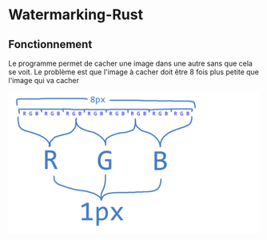 # Watermarking-Rust

## Fonctionnement

Le programme permet de cacher une image dans une autre sans que cela se voit. Le problème est que l'image à cacher doit être 8 fois plus petite que l'image qui va cacher

![Schéma du système de cachage](Schéma.png)

